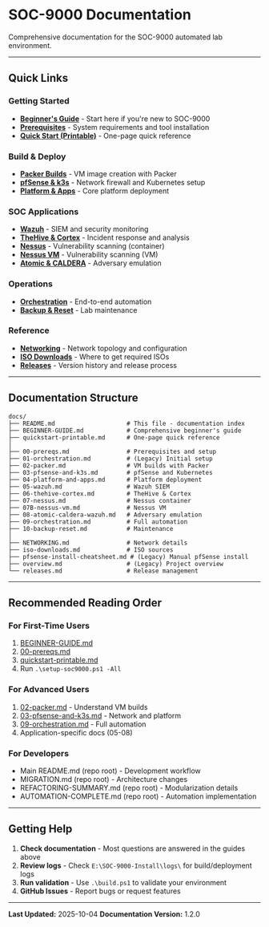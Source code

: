 # SOC-9000 Documentation

Comprehensive documentation for the SOC-9000 automated lab environment.

---

## Quick Links

### Getting Started
- **[Beginner's Guide](BEGINNER-GUIDE.md)** - Start here if you're new to SOC-9000
- **[Prerequisites](00-prereqs.md)** - System requirements and tool installation
- **[Quick Start (Printable)](quickstart-printable.md)** - One-page quick reference

### Build & Deploy
- **[Packer Builds](02-packer.md)** - VM image creation with Packer
- **[pfSense & k3s](03-pfsense-and-k3s.md)** - Network firewall and Kubernetes setup
- **[Platform & Apps](04-platform-and-apps.md)** - Core platform deployment

### SOC Applications
- **[Wazuh](05-wazuh.md)** - SIEM and security monitoring
- **[TheHive & Cortex](06-thehive-cortex.md)** - Incident response and analysis
- **[Nessus](07-nessus.md)** - Vulnerability scanning (container)
- **[Nessus VM](07B-nessus-vm.md)** - Vulnerability scanning (VM)
- **[Atomic & CALDERA](08-atomic-caldera-wazuh.md)** - Adversary emulation

### Operations
- **[Orchestration](09-orchestration.md)** - End-to-end automation
- **[Backup & Reset](10-backup-reset.md)** - Lab maintenance

### Reference
- **[Networking](NETWORKING.md)** - Network topology and configuration
- **[ISO Downloads](iso-downloads.md)** - Where to get required ISOs
- **[Releases](releases.md)** - Version history and release process

---

## Documentation Structure

```
docs/
├── README.md                    # This file - documentation index
├── BEGINNER-GUIDE.md            # Comprehensive beginner's guide
├── quickstart-printable.md      # One-page quick reference
│
├── 00-prereqs.md                # Prerequisites and setup
├── 01-orchestration.md          # (Legacy) Initial setup
├── 02-packer.md                 # VM builds with Packer
├── 03-pfsense-and-k3s.md        # pfSense and Kubernetes
├── 04-platform-and-apps.md      # Platform deployment
├── 05-wazuh.md                  # Wazuh SIEM
├── 06-thehive-cortex.md         # TheHive & Cortex
├── 07-nessus.md                 # Nessus container
├── 07B-nessus-vm.md             # Nessus VM
├── 08-atomic-caldera-wazuh.md   # Adversary emulation
├── 09-orchestration.md          # Full automation
├── 10-backup-reset.md           # Maintenance
│
├── NETWORKING.md                # Network details
├── iso-downloads.md             # ISO sources
├── pfsense-install-cheatsheet.md # (Legacy) Manual pfSense install
├── overview.md                  # (Legacy) Project overview
└── releases.md                  # Release management
```

---

## Recommended Reading Order

### For First-Time Users
1. [BEGINNER-GUIDE.md](BEGINNER-GUIDE.md)
2. [00-prereqs.md](00-prereqs.md)
3. [quickstart-printable.md](quickstart-printable.md)
4. Run `.\setup-soc9000.ps1 -All`

### For Advanced Users
1. [02-packer.md](02-packer.md) - Understand VM builds
2. [03-pfsense-and-k3s.md](03-pfsense-and-k3s.md) - Network and platform
3. [09-orchestration.md](09-orchestration.md) - Full automation
4. Application-specific docs (05-08)

### For Developers
- Main README.md (repo root) - Development workflow
- MIGRATION.md (repo root) - Architecture changes
- REFACTORING-SUMMARY.md (repo root) - Modularization details
- AUTOMATION-COMPLETE.md (repo root) - Automation implementation

---

## Getting Help

1. **Check documentation** - Most questions are answered in the guides above
2. **Review logs** - Check `E:\SOC-9000-Install\logs\` for build/deployment logs
3. **Run validation** - Use `.\build.ps1` to validate your environment
4. **GitHub Issues** - Report bugs or request features

---

**Last Updated:** 2025-10-04
**Documentation Version:** 1.2.0
